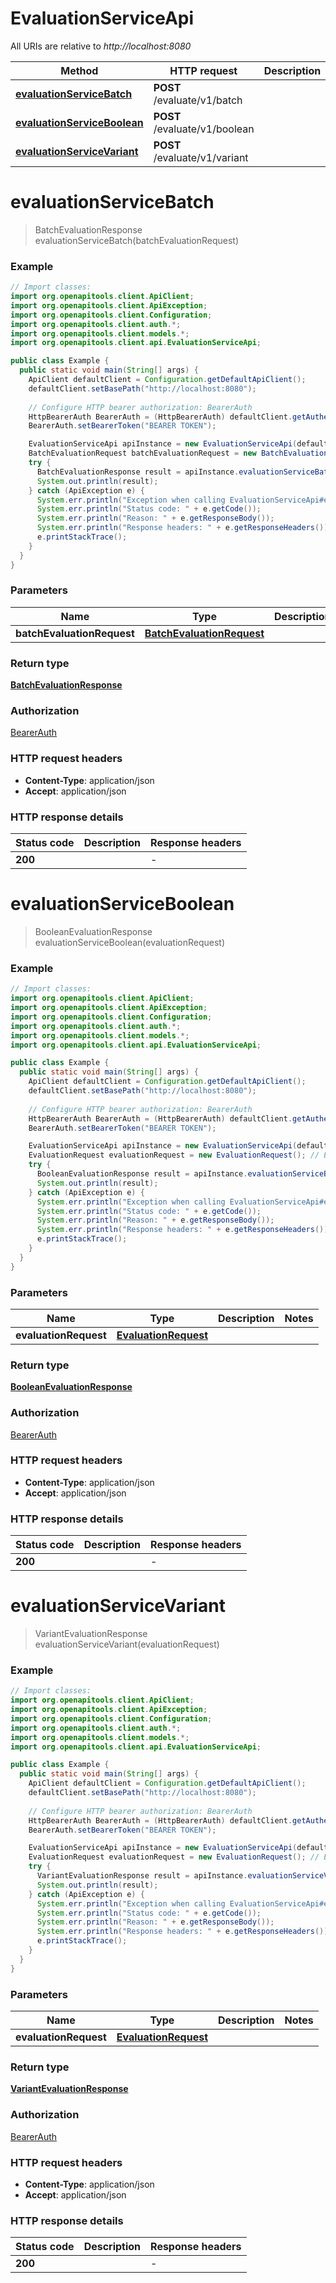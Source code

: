 # EvaluationServiceApi

All URIs are relative to *http://localhost:8080*

| Method | HTTP request | Description |
|------------- | ------------- | -------------|
| [**evaluationServiceBatch**](EvaluationServiceApi.md#evaluationServiceBatch) | **POST** /evaluate/v1/batch |  |
| [**evaluationServiceBoolean**](EvaluationServiceApi.md#evaluationServiceBoolean) | **POST** /evaluate/v1/boolean |  |
| [**evaluationServiceVariant**](EvaluationServiceApi.md#evaluationServiceVariant) | **POST** /evaluate/v1/variant |  |


<a id="evaluationServiceBatch"></a>
# **evaluationServiceBatch**
> BatchEvaluationResponse evaluationServiceBatch(batchEvaluationRequest)



### Example
```java
// Import classes:
import org.openapitools.client.ApiClient;
import org.openapitools.client.ApiException;
import org.openapitools.client.Configuration;
import org.openapitools.client.auth.*;
import org.openapitools.client.models.*;
import org.openapitools.client.api.EvaluationServiceApi;

public class Example {
  public static void main(String[] args) {
    ApiClient defaultClient = Configuration.getDefaultApiClient();
    defaultClient.setBasePath("http://localhost:8080");
    
    // Configure HTTP bearer authorization: BearerAuth
    HttpBearerAuth BearerAuth = (HttpBearerAuth) defaultClient.getAuthentication("BearerAuth");
    BearerAuth.setBearerToken("BEARER TOKEN");

    EvaluationServiceApi apiInstance = new EvaluationServiceApi(defaultClient);
    BatchEvaluationRequest batchEvaluationRequest = new BatchEvaluationRequest(); // BatchEvaluationRequest | 
    try {
      BatchEvaluationResponse result = apiInstance.evaluationServiceBatch(batchEvaluationRequest);
      System.out.println(result);
    } catch (ApiException e) {
      System.err.println("Exception when calling EvaluationServiceApi#evaluationServiceBatch");
      System.err.println("Status code: " + e.getCode());
      System.err.println("Reason: " + e.getResponseBody());
      System.err.println("Response headers: " + e.getResponseHeaders());
      e.printStackTrace();
    }
  }
}
```

### Parameters

| Name | Type | Description  | Notes |
|------------- | ------------- | ------------- | -------------|
| **batchEvaluationRequest** | [**BatchEvaluationRequest**](BatchEvaluationRequest.md)|  | |

### Return type

[**BatchEvaluationResponse**](BatchEvaluationResponse.md)

### Authorization

[BearerAuth](../README.md#BearerAuth)

### HTTP request headers

 - **Content-Type**: application/json
 - **Accept**: application/json

### HTTP response details
| Status code | Description | Response headers |
|-------------|-------------|------------------|
| **200** |  |  -  |

<a id="evaluationServiceBoolean"></a>
# **evaluationServiceBoolean**
> BooleanEvaluationResponse evaluationServiceBoolean(evaluationRequest)



### Example
```java
// Import classes:
import org.openapitools.client.ApiClient;
import org.openapitools.client.ApiException;
import org.openapitools.client.Configuration;
import org.openapitools.client.auth.*;
import org.openapitools.client.models.*;
import org.openapitools.client.api.EvaluationServiceApi;

public class Example {
  public static void main(String[] args) {
    ApiClient defaultClient = Configuration.getDefaultApiClient();
    defaultClient.setBasePath("http://localhost:8080");
    
    // Configure HTTP bearer authorization: BearerAuth
    HttpBearerAuth BearerAuth = (HttpBearerAuth) defaultClient.getAuthentication("BearerAuth");
    BearerAuth.setBearerToken("BEARER TOKEN");

    EvaluationServiceApi apiInstance = new EvaluationServiceApi(defaultClient);
    EvaluationRequest evaluationRequest = new EvaluationRequest(); // EvaluationRequest | 
    try {
      BooleanEvaluationResponse result = apiInstance.evaluationServiceBoolean(evaluationRequest);
      System.out.println(result);
    } catch (ApiException e) {
      System.err.println("Exception when calling EvaluationServiceApi#evaluationServiceBoolean");
      System.err.println("Status code: " + e.getCode());
      System.err.println("Reason: " + e.getResponseBody());
      System.err.println("Response headers: " + e.getResponseHeaders());
      e.printStackTrace();
    }
  }
}
```

### Parameters

| Name | Type | Description  | Notes |
|------------- | ------------- | ------------- | -------------|
| **evaluationRequest** | [**EvaluationRequest**](EvaluationRequest.md)|  | |

### Return type

[**BooleanEvaluationResponse**](BooleanEvaluationResponse.md)

### Authorization

[BearerAuth](../README.md#BearerAuth)

### HTTP request headers

 - **Content-Type**: application/json
 - **Accept**: application/json

### HTTP response details
| Status code | Description | Response headers |
|-------------|-------------|------------------|
| **200** |  |  -  |

<a id="evaluationServiceVariant"></a>
# **evaluationServiceVariant**
> VariantEvaluationResponse evaluationServiceVariant(evaluationRequest)



### Example
```java
// Import classes:
import org.openapitools.client.ApiClient;
import org.openapitools.client.ApiException;
import org.openapitools.client.Configuration;
import org.openapitools.client.auth.*;
import org.openapitools.client.models.*;
import org.openapitools.client.api.EvaluationServiceApi;

public class Example {
  public static void main(String[] args) {
    ApiClient defaultClient = Configuration.getDefaultApiClient();
    defaultClient.setBasePath("http://localhost:8080");
    
    // Configure HTTP bearer authorization: BearerAuth
    HttpBearerAuth BearerAuth = (HttpBearerAuth) defaultClient.getAuthentication("BearerAuth");
    BearerAuth.setBearerToken("BEARER TOKEN");

    EvaluationServiceApi apiInstance = new EvaluationServiceApi(defaultClient);
    EvaluationRequest evaluationRequest = new EvaluationRequest(); // EvaluationRequest | 
    try {
      VariantEvaluationResponse result = apiInstance.evaluationServiceVariant(evaluationRequest);
      System.out.println(result);
    } catch (ApiException e) {
      System.err.println("Exception when calling EvaluationServiceApi#evaluationServiceVariant");
      System.err.println("Status code: " + e.getCode());
      System.err.println("Reason: " + e.getResponseBody());
      System.err.println("Response headers: " + e.getResponseHeaders());
      e.printStackTrace();
    }
  }
}
```

### Parameters

| Name | Type | Description  | Notes |
|------------- | ------------- | ------------- | -------------|
| **evaluationRequest** | [**EvaluationRequest**](EvaluationRequest.md)|  | |

### Return type

[**VariantEvaluationResponse**](VariantEvaluationResponse.md)

### Authorization

[BearerAuth](../README.md#BearerAuth)

### HTTP request headers

 - **Content-Type**: application/json
 - **Accept**: application/json

### HTTP response details
| Status code | Description | Response headers |
|-------------|-------------|------------------|
| **200** |  |  -  |

